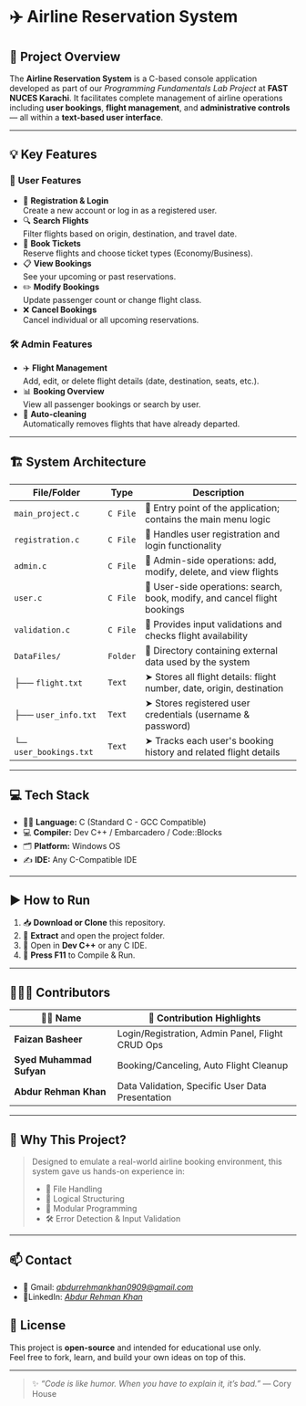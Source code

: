 # ✈️ **Airline Reservation System**

## 📖 **Project Overview**
The **Airline Reservation System** is a C-based console application developed as part of our *Programming Fundamentals Lab Project* at **FAST NUCES Karachi**. It facilitates complete management of airline operations including **user bookings**, **flight management**, and **administrative controls** — all within a **text-based user interface**.

---

## 💡 **Key Features**

### 👤 **User Features**
- 🔐 **Registration & Login**  
  Create a new account or log in as a registered user.
- 🔍 **Search Flights**  
  Filter flights based on origin, destination, and travel date.
- 🎫 **Book Tickets**  
  Reserve flights and choose ticket types (Economy/Business).
- 📋 **View Bookings**  
  See your upcoming or past reservations.
- ✏️ **Modify Bookings**  
  Update passenger count or change flight class.
- ❌ **Cancel Bookings**  
  Cancel individual or all upcoming reservations.

### 🛠️ **Admin Features**
- ✈️ **Flight Management**  
  Add, edit, or delete flight details (date, destination, seats, etc.).
- 📊 **Booking Overview**  
  View all passenger bookings or search by user.
- 🧹 **Auto-cleaning**  
  Automatically removes flights that have already departed.

---

## 🏗️ **System Architecture**
| File/Folder             | Type     | Description                                                               |
| ----------------------- | -------- | ------------------------------------------------------------------------- |
| `main_project.c`        | `C File` | 🔹 Entry point of the application; contains the main menu logic           |
| `registration.c`        | `C File` | 🔹 Handles user registration and login functionality                      |
| `admin.c`               | `C File` | 🔹 Admin-side operations: add, modify, delete, and view flights           |
| `user.c`                | `C File` | 🔹 User-side operations: search, book, modify, and cancel flight bookings |
| `validation.c`          | `C File` | 🔹 Provides input validations and checks flight availability              |
| `DataFiles/`            | `Folder` | 🔹 Directory containing external data used by the system                  |
| ├── `flight.txt`        | `Text`   | ➤ Stores all flight details: flight number, date, origin, destination     |
| ├── `user_info.txt`     | `Text`   | ➤ Stores registered user credentials (username & password)                |
| └─ `user_bookings.txt` | `Text`   | ➤ Tracks each user's booking history and related flight details           |





---

## 💻 **Tech Stack**
- 👨‍💻 **Language:** C (Standard C - GCC Compatible)
- 💻 **Compiler:** Dev C++ / Embarcadero / Code::Blocks
- 🗂 **Platform:** Windows OS
- ✍️ **IDE:** Any C-Compatible IDE

---

## ▶️ **How to Run**

1. 📥 **Download or Clone** this repository.
2. 📂 **Extract** and open the project folder.
3. 🧭 Open in **Dev C++** or any C IDE.
4. 🏁 **Press F11** to Compile & Run.

---

## 🧑‍🤝‍🧑 **Contributors**

| 👨‍💻 Name                | 🌟 Contribution Highlights |
|-------------------------|----------------------------|
| **Faizan Basheer**      | Login/Registration, Admin Panel, Flight CRUD Ops |
| **Syed Muhammad Sufyan**| Booking/Canceling, Auto Flight Cleanup       |
| **Abdur Rehman Khan**   | Data Validation, Specific User Data Presentation      |

---

## 🎯 **Why This Project?**
> Designed to emulate a real-world airline booking environment, this system gave us hands-on experience in:
> - 🔁 File Handling
> - 🧠 Logical Structuring
> - 🧩 Modular Programming
> - 🛠 Error Detection & Input Validation

---
## 📫 Contact

- 📧 Gmail: [_abdurrehmankhan0909@gmail.com_](mailto:abdurrehmankhan0909@gmail.com)  
- 🔗LinkedIn: [_Abdur Rehman Khan_](https://www.linkedin.com/in/abdur-rehman-khan-999198320?utm_source=share&utm_campaign=share_via&utm_content=profile&utm_medium=android_app)

  
## 📜 **License**
This project is **open-source** and intended for educational use only.  
Feel free to fork, learn, and build your own ideas on top of this.

---
 

> ✨ *“Code is like humor. When you have to explain it, it’s bad.”* — Cory House


